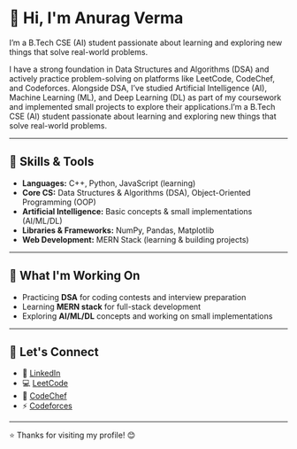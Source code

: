 # 👋 Hi, I'm **Anurag Verma**

I’m a B.Tech CSE (AI) student passionate about learning and exploring new things that solve real-world problems.

I have a strong foundation in Data Structures and Algorithms (DSA) and actively practice problem-solving on platforms like LeetCode, CodeChef, and Codeforces. Alongside DSA, I’ve studied Artificial Intelligence (AI), Machine Learning (ML), and Deep Learning (DL) as part of my coursework and implemented small projects to explore their applications.I’m a B.Tech CSE (AI) student passionate about learning and exploring new things that solve real-world problems.

---

## 🧠 Skills & Tools  
- **Languages:** C++, Python, JavaScript (learning)  
- **Core CS:** Data Structures & Algorithms (DSA), Object-Oriented Programming (OOP)  
- **Artificial Intelligence:** Basic concepts & small implementations (AI/ML/DL)  
- **Libraries & Frameworks:** NumPy, Pandas, Matplotlib  
- **Web Development:** MERN Stack (learning & building projects)  

---

## 🚀 What I'm Working On  
- Practicing **DSA** for coding contests and interview preparation  
- Learning **MERN stack** for full-stack development  
- Exploring **AI/ML/DL** concepts and working on small implementations  

---

## 🤝 Let's Connect  

- 🔗 [LinkedIn](https://www.linkedin.com/in/anuragverma4895/)  
- 💻 [LeetCode](https://leetcode.com/u/AnuragVerma4895/)  
- 🍜 [CodeChef](https://www.codechef.com/users/anuragverma489)
- ⚡ [Codeforces](https://codeforces.com/profile/anuragverma4895)

---

⭐ Thanks for visiting my profile! 😊  
